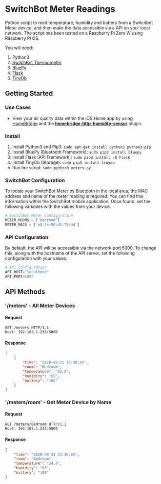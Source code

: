 # SwitchBot Meter Readings
Python script to read temperature, humidity and battery from a Switchbot Meter device, and then make the data accessible via a API on your local network. The script has been tested on a Raspberry Pi Zero W using Raspberry Pi OS.

You will need:
1. Python3
2. [SwitchBot Thermometer](https://www.amazon.co.uk/SwitchBot-Thermometer-Hygrometer-Alexa-iPhone/dp/B07L4QNZVF/ref=sr_1_2?dchild=1&keywords=switchbot+meter&qid=1598878292&sr=8-2)
3. [BluePy](https://github.com/IanHarvey/bluepy)
4. [Flask](https://github.com/pallets/flask)
5. [TinyDb](https://github.com/msiemens/tinydb)

## Getting Started

### Use Cases

- View your air quality data within the iOS Home app by using [HomeBridge](https://homebridge.io/) and the **[homebridge-http-humidity-sensor](https://github.com/Supereg/homebridge-http-humidity-sensor)** plugin.


### Install

1. Install Python3 and Pip3: `sudo apt-get install python3 python3-pip`
2. Install BluePy (Bluetooth Framework):  `sudo pip3 install bluepy`
3. Install Flask (API Framework): `sudo pip3 install -U Flask`
4. Install TinyDb (Storage): `sudo pip3 install tinydb`
5. Run the script: `sudo python3 meters.py`

### SwitchBot Configuration

To locate your SwitchBot Meter by Bluetooth in the local area, the MAC address and name of the meter reading is required. You can find this information within the SwitchBot mobile application. Once found, set the following variables with the values from your device.

```python
# SwitchBot Meter Configuration
METER_ROOMS = ['Bedroom']
METER_MACS = ['e8:fe:50:d1:75:dd']
```

### API Configuration

By default, the API will be accessible via the network port 5000. To change this, along with the hostname of the API server, set the following configuration with your values.

```python
# API Configuration
API_HOST="localhost"
API_PORT=5000
```

## API Methods

### '/meters' - All Meter Devices

#### Request

```http
GET /meters HTTP/1.1
Host: 192.168.1.233:5000
```

#### Response

```json
[
    {
        "time": "2020-08-31 13:38:24",
        "room": "Bedroom",
        "temperature": "22.5",
        "humidity": "65",
        "battery": "100"
    }
]
```

### '/meters/room' - Get Meter Device by Name

#### Request

```http
GET /meters/Bedroom HTTP/1.1
Host: 192.168.1.233:5000
```

#### Response

```json
{
    "time": "2020-08-31 23:40:03",
    "room": "Bedroom",
    "temperature": "24.4",
    "humidity": "65",
    "battery": "100"
}
```